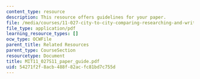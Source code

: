 ```yaml
---
content_type: resource
description: This resource offers guidelines for your paper.
file: /media/courses/11-027-city-to-city-comparing-researching-and-writing-about-cities-new-orleans-spring-2011/54271f2f8acb488f82acfc81bd7c755d_MIT11_027S11_paper_guide.pdf
file_type: application/pdf
learning_resource_types: []
ocw_type: OCWFile
parent_title: Related Resources
parent_type: CourseSection
resourcetype: Document
title: MIT11_027S11_paper_guide.pdf
uid: 54271f2f-8acb-488f-82ac-fc81bd7c755d
---
```

